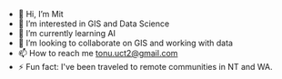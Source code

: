 - 👋 Hi, I’m Mit
- 👀 I’m interested in GIS and Data Science
- 🌱 I’m currently learning AI
- 💞️ I’m looking to collaborate on GIS and working with data
- 📫 How to reach me tonu.uct2@gmail.com
- ⚡ Fun fact: I've been traveled to remote communities in NT and WA. 

<!---
Mittonu/Mittonu is a ✨ special ✨ repository because its `README.md` (this file) appears on your GitHub profile.
You can click the Preview link to take a look at your changes.
--->
